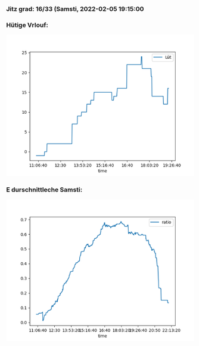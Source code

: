 ### Jitz grad: 16/33 (Samsti, 2022-02-05 19:15:00

### Hütige Vrlouf:
![Graph](Today.png)

### E durschnittleche Samsti:
![Graph](Samsti.png)